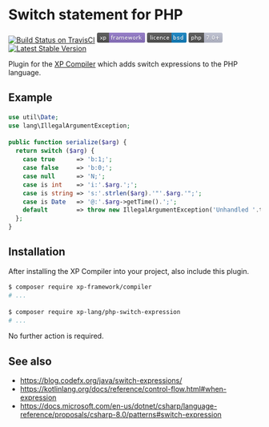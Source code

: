 Switch statement for PHP
========================

[![Build Status on TravisCI](https://secure.travis-ci.org/xp-lang/php-switch-expression.svg)](http://travis-ci.org/xp-lang/php-switch-expression)
[![XP Framework Module](https://raw.githubusercontent.com/xp-framework/web/master/static/xp-framework-badge.png)](https://github.com/xp-framework/core)
[![BSD Licence](https://raw.githubusercontent.com/xp-framework/web/master/static/licence-bsd.png)](https://github.com/xp-framework/core/blob/master/LICENCE.md)
[![Supports PHP 7.0+](https://raw.githubusercontent.com/xp-framework/web/master/static/php-7_0plus.png)](http://php.net/)
[![Latest Stable Version](https://poser.pugx.org/xp-lang/php-switch-expression/version.png)](https://packagist.org/packages/xp-lang/php-switch-expression)

Plugin for the [XP Compiler](https://github.com/xp-framework/compiler/) which adds switch expressions to the PHP language.

Example
-------
```php
use util\Date;
use lang\IllegalArgumentException;

public function serialize($arg) {
  return switch ($arg) {
    case true      => 'b:1;';
    case false     => 'b:0;';
    case null      => 'N;';
    case is int    => 'i:'.$arg.';';
    case is string => 's:'.strlen($arg).'"'.$arg.'";';
    case is Date   => '@:'.$arg->getTime().';';
    default        => throw new IllegalArgumentException('Unhandled '.typeof($arg));
  };
}
```

Installation
------------
After installing the XP Compiler into your project, also include this plugin.

```bash
$ composer require xp-framework/compiler
# ...

$ composer require xp-lang/php-switch-expression
# ...
```

No further action is required.

See also
--------
* https://blog.codefx.org/java/switch-expressions/
* https://kotlinlang.org/docs/reference/control-flow.html#when-expression
* https://docs.microsoft.com/en-us/dotnet/csharp/language-reference/proposals/csharp-8.0/patterns#switch-expression